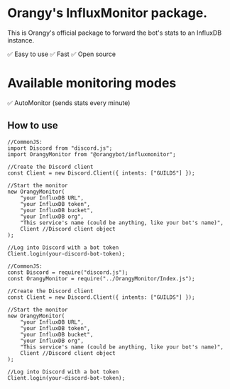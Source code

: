 # Orangy's InfluxMonitor package.

This is Orangy's official package to forward the bot's stats to an InfluxDB instance.

:white_check_mark: Easy to use
:white_check_mark: Fast
:white_check_mark: Open source

# Available monitoring modes

:white_check_mark: AutoMonitor (sends stats every minute)

## How to use

```
//CommonJS:
import Discord from "discord.js";
import OrangyMonitor from "@orangybot/influxmonitor";

//Create the Discord client
const Client = new Discord.Client({ intents: ["GUILDS"] });

//Start the monitor
new OrangyMonitor(
    "your InfluxDB URL",
	"your InfluxDB token",
	"your InfluxDB bucket",
	"your InfluxDB org",
	"This service's name (could be anything, like your bot's name)",
	Client //Discord client object
);

//Log into Discord with a bot token
Client.login(your-discord-bot-token);

//CommonJS:
const Discord = require("discord.js");
const OrangyMonitor = require("../OrangyMonitor/Index.js");

//Create the Discord client
const Client = new Discord.Client({ intents: ["GUILDS"] });

//Start the monitor
new OrangyMonitor(
    "your InfluxDB URL",
	"your InfluxDB token",
	"your InfluxDB bucket",
	"your InfluxDB org",
	"This service's name (could be anything, like your bot's name)",
	Client //Discord client object
);

//Log into Discord with a bot token
Client.login(your-discord-bot-token);
```

